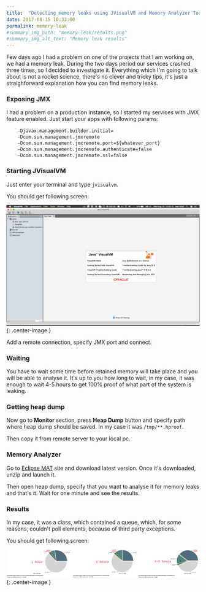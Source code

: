 ```yaml
---
title:  "Detecting memory leaks using JVisualVM and Memory Analyzer Tool"
date: 2017-08-15 10:33:00
permalink: memory-leak
#summary_img_path: "memory-leak/results.png"
#summary_img_alt_text: "Memory leak results"
---
```


Few days ago I had a problem on one of the projects that I am working on, we had a memory leak. During the two days period our services crashed three times, so I  decided to investigate it. Everything which I'm going to talk about is not a rocket science, there's no clever and tricky tips, it's just a straighforward explanation how you can find memory leaks.

### Exposing JMX

I had a problem on a production instance, so I started my services with JMX feature enabled. Just start your apps with following params:

```
    -Djavax.management.builder.initial=
    -Dcom.sun.management.jmxremote
    -Dcom.sun.management.jmxremote.port=${whatever_port}
    -Dcom.sun.management.jmxremote.authenticate=false
    -Dcom.sun.management.jmxremote.ssl=false
```

### Starting JVisualVM

Just enter your terminal and type `jvisualvm`.

You should get following screen:

![](assets/images/memory-leak/jvisualvm.png){: .center-image }

Add a remote connection, specify JMX port and connect.

### Waiting

You have to wait some time before retained memory will take place and you will be able to analyse it. It's up to you how long to wait, in my case, it was enough to wait 4-5 hours to get 100% proof of what part of the system is leaking.

### Getting heap dump

Now go to **Monitor** section, press **Heap Dump** button and specify path where heap dump should be saved. In my case it was `/tmp/**.hproof`.

Then copy it from remote server to your local pc.

### Memory Analyzer

Go to [Eclipse MAT](http://www.eclipse.org/mat/) site and download latest version. Once it's downloaded, unzip and launch it.

Then open heap dump, specify that you want to analyse it for memory leaks and that's it. Wait for one minute and see the results.

### Results

In my case, it was a class, which contained a queue, which, for some reasons, couldn't poll elements, because of third party exceptions.

You should get following screen:


![](assets/images/memory-leak/results.png){: .center-image }
